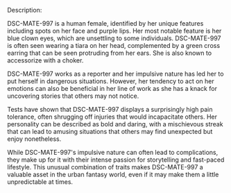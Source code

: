 Description:

DSC-MATE-997 is a human female, identified by her unique features including spots on her face and purple lips. Her most notable feature is her blue clown eyes, which are unsettling to some individuals. DSC-MATE-997 is often seen wearing a tiara on her head, complemented by a green cross earring that can be seen protruding from her ears. She is also known to accessorize with a choker.

DSC-MATE-997 works as a reporter and her impulsive nature has led her to put herself in dangerous situations. However, her tendency to act on her emotions can also be beneficial in her line of work as she has a knack for uncovering stories that others may not notice.

Tests have shown that DSC-MATE-997 displays a surprisingly high pain tolerance, often shrugging off injuries that would incapacitate others. Her personality can be described as bold and daring, with a mischievous streak that can lead to amusing situations that others may find unexpected but enjoy nonetheless.

While DSC-MATE-997's impulsive nature can often lead to complications, they make up for it with their intense passion for storytelling and fast-paced lifestyle. This unusual combination of traits makes DSC-MATE-997 a valuable asset in the urban fantasy world, even if it may make them a little unpredictable at times.